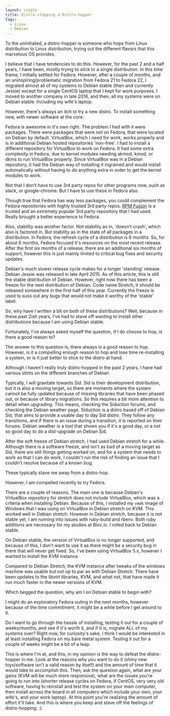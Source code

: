 ```yaml
---
layout: single
title: Distro-stopping a Distro-hopper
tags:
  - Linux
  - Debian
---
```


To the uninitiated, a distro-hopper is someone who hops from Linux distribution to Linux distribution, trying out the different flavors that this marvelous OS provides.

I believe that I have tendencies to do this. However, for the past 2 and a half years, I have been, mostly trying to stick to a single distribution. In this time frame, I initially settled for Fedora. However, after a couple of months, and an uninspiring/problematic migration from Fedora 21 to Fedora 22, I migrated almost all of my systems to Debian stable (then and currently Jessie) except for a single CentOS laptop that I kept for work purposes. I moved to another company in late 2016, and then, all my systems were on Debian stable. Including my wife's laptop.

However, there's always an itch to try a new distro. To install something new, with newer software at the core.

Fedora is awesome in it's own right. The problem I had with it were packages. There were packages that were not on Fedora, that were located on Debian by default. VirtualBox, which I need for work, works properly and is in additional Debian hosted repositories 'non-free'. I had to install a different repository for VirtualBox to work on Fedora. It had some extra complexity in Fedora, due to kernel modules needing akmod, kmod, or dkms to run VirtualBox properly. Since VirtualBox was in a Debian repository, it had the Debian way of installing it ingrained and would install automatically without having to do anything extra in order to get the kernel modules to work.

Not that I don't have to use 3rd party repos for other programs now, such as slack, or google-chrome. But I have to use these in Fedora also.

Though true that Fedora has way less packages, you could complement the Fedora repositories with highly trusted 3rd party repos. [RPM Fusion](https://rpmfusion.org) is a trusted and an extremely popular 3rd party repository that I had used. Really brought a better experience to Fedora.

Also, stability was another factor. Not stability as in, 'doesn't crash', which also is factored in. But stability as in the state of all packages in a distribution. In Fedora, the refresh cycle of a distribution is 6 months. So, for about 6 months, Fedora focused it's resources on the most recent release. After the first six months of a release, there are an additional six months of support, however this is just mainly limited to critical bug fixes and security updates.

Debian's much slower release cycle makes for a longer 'standing' release. Debian Jessie was released in late April 2015. As of this article, this is still the stable distribution of Debian. However, right now there has been a freeze for the next distribution of Debian. Code name Stretch, it should be released somewhere in the first half of this year. Currently the freeze is used to suss out any bugs that would not make it worthy of the 'stable' label.

So, why have I written a bit on both of these distributions? Well, because in these past 2ish years, I've had to stave off wanting to install other distributions because I am using Debian stable.

Fortunately, I've always asked myself the question, if I do choose to hop, is there a good reason to?

The answer to this question is, there always is a good reason to hop. However, is it a compelling enough reason to hop and lose time re-installing a system, or is it just better to stick to the distro at hand.

Although I haven't really truly distro-hopped in the past 2 years, I have had various stints on the different branches of Debian.

Typically, I will gravitate towards Sid. Sid is their development distribution, but it is also a moving target, so there are moments where the system cannot be fully updated because of missing libraries that have been phased out, or because of library migrations. So this requires a bit more attention to detail when upgrading. This means, checking the Siduction forums, and checking the Debian weather page. Siduction is a distro based off of Debian Sid, that aims to provide a usable day to day Sid distro. They follow any transitions, and if there is an issue during a transition, it is reported on their forums. Debian weather is a tool that shows you if it's a good day, or a not so good day to do a dist-upgrade on Debian Sid.

After the soft freeze of Debian stretch, I had used Debian stretch for a while. Although there is a software freeze, and isn't as bad of a moving target as Sid, there are still things getting worked on, and for a system that needs to work so that I can do work, I couldn't run the risk of finding an issue that I couldn't resolve because of a known bug.

These typically stave me away from a distro-hop.

However, I am compelled recently to try Fedora.

There are a couple of reasons. The main one is because Debian's VirtualBox repository for stretch does not include VirtualBox, which was a criteria when installing Debian. Because of this, I installed my `vmdk` image of Windows that I was using on VirtualBox in Debian stretch on KVM. This worked well in Debian stretch. However in Debian stretch, because it is not stable yet, I am running into issues with ruby-build and rbenv. Both ruby additions are necessary for my studies at Bloc.io. I rolled back to Debian stable.

On Debian stable, the version of VirtualBox is no longer supported, and because of this, I don't want to use it as there might be a security bug in there that will never get fixed. So, I've been using VirtualBox 5.x, however I wanted to install the KVM instance.

Compared to Debian Stretch, the KVM instance after tweaks of the windows machine was usable but not up to par as with Debian Stretch. There have been updates to the libvirt libraries, KVM, and what not, that have made it run much faster in the newer versions of KVM.

Which begged the question, why am I on Debian stable to begin with?

I might do an exploratory Fedora outing in the next months, however because of the time commitment, it might be a while before I get around to it.

Do I want to go through the hassle of installing, testing it out for a couple of weeks/months, and see if it's worth it, and if it is, migrate ALL of my systems over? Right now, for curiosity's sake, I think I would be interested in at least installing Fedora on my bare metal system. Testing it out for a couple of weeks might be a bit of a leap.

This is where I'm at, and this, in my opinion is the way to defeat the distro-hopper in me. Look at the reasons why you want to do it (shiny new toys/software isn't a valid reason by itself) and the amount of time that it would take to accomplish this. Then, ask the question again, what are your gains (KVM will be much more responsive), what are the issues you're going to run into (shorter release cycles on Fedora, if CentOS, very very old software, having to reinstall and test the system on  your main computer, then install across the board in all computers which include your own, your wife's, and your work laptop). At this point you're realizing the amount of effort it'll take. And this is where you keep and stave off the feelings of distro-hopping. :)
